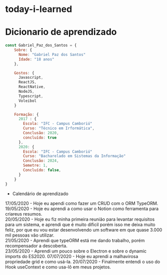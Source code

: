 # today-i-learned

# Dicionario de aprendizado
``` js 
const Gabriel_Paz_dos_Santos = {
    Sobre: {
      Nome: "Gabriel Paz dos Santos"
      Idade: "18 anos"
    },

    Gostos: {
      Javascript, 
      ReactJS, 
      ReactNative, 
      NodeJS,
      Typescript,
      Voleibol
    }

    Formação: {  
      2017 : {
        Escola: "IFC - Campus Camboriú"
        Curso: "Técnico em Irformática",
        Conclusão: 2020,
        concluído: true
      },
      2020: {
        Escola: "IFC - Campus Camboriú"
        Curso: "Bacharelado em Sistemas da Informação"
        Conclusão: 2024,
        Semetre: 1,
        Concluído: false,
      }
    }
}
```

- Calendário de aprendizado

17/05/2020 - Hoje eu apendi como fazer um CRUD com o ORM TypeORM.</br>
19/05/2020 - Hoje eu aprendi a como usar o Notion como ferramenta para criareus resumos.</br>
20/05/2020 - Hoje eu fiz minha primeira reunião para levantar requisitos para um sistema, e aprendi que é muito dificil porém isso me deixa muito feliz, por que eu vou estar desenvolvendo um software em que quase 3.000 mil pessoas vão utilizar.</br>
21/05/2020 - Aprendi que typeORM está me dando trabalho, porém recompensador a descoberta.</br>
23/05/2020 - Aprendi um pouco sobre o Electron e sobre o dynamic imports do ES2020.
07/07/2020 - Hoje eu aprendi a malhavirosa propriedade grid e como usá-la.
20/07/2020 - Finalmente entendi o uso do Hook useContext e como usa-lô em meus projetos.
